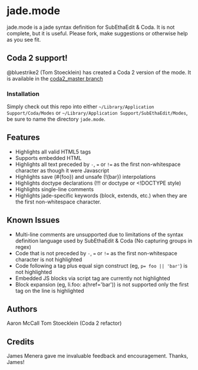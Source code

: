 # jade.mode

jade.mode is a jade syntax definition for SubEthaEdit & Coda. It is not complete, but it is useful. Please fork, make suggestions or otherwise help as you see fit.

## Coda 2 support!

@bluestrike2 (Tom Stoecklein) has created a Coda 2 version of the mode. It is available in the [coda2_master branch](https://github.com/aaronmccall/jade.mode/tree/coda2_master)

### Installation

Simply check out this repo into either `~/Library/Application Support/Coda/Modes` or `~/Library/Application Support/SubEthaEdit/Modes`, be sure to name the directory `jade.mode`.

## Features
* Highlights all valid HTML5 tags
* Supports embedded HTML
* Highlights all text preceded by `-`, `=` or `!=` as the first non-whitespace character as though it were Javascript
* Highlights save (#{foo}) and unsafe (!{bar}) interpolations
* Highlights doctype declarations (!!! or doctype or <!DOCTYPE style)
* Highlights single-line comments
* Highlights jade-specific keywords (block, extends, etc.) when they are the first non-whitespace character.

## Known Issues

* Multi-line comments are unsupported due to limitations of the syntax definition language used by SubEthaEdit & Coda 
  (No capturing groups in regex)
* Code that is not preceded by `-`, `=` or `!=` as the first non-whitespace character is not highlighted
* Code following a tag plus equal sign construct (eg, `p= foo || 'bar'`) is not highlighted
* Embedded JS blocks via script tag are currently not highlighted
* Block expansion (eg, li.foo: a(href='bar')) is not supported only the first tag on the line is highlighted

## Authors

Aaron McCall
Tom Stoecklein (Coda 2 refactor)

## Credits

James Menera gave me invaluable feedback and encouragement. Thanks, James!